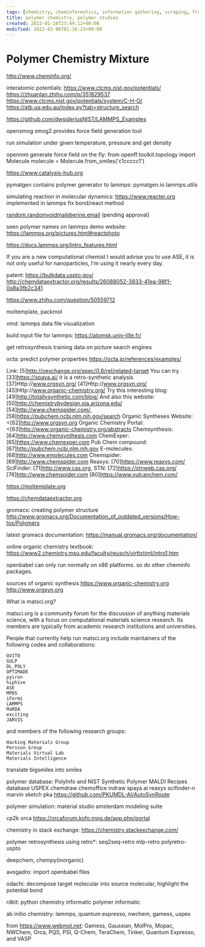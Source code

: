 ```yaml
---
tags: [chemistry, cheminformatics, information gathering, scraping, freelancer]
title: polymer chemistry, polymer studies
created: 2022-01-28T23:49:12+00:00
modified: 2022-02-06T01:16:23+00:00
---
```


# Polymer Chemistry Mixture

http://www.cheminfo.org/

interatomic potentials:
https://www.ctcms.nist.gov/potentials/
https://zhuanlan.zhihu.com/p/351829537
https://www.ctcms.nist.gov/potentials/system/C-H-O/
https://atb.uq.edu.au/index.py?tab=structure_search

https://github.com/dwsideriusNIST/LAMMPS_Examples

opensmog smog2.provides force field generation tool

run simulation under given temperature, pressure and get density

openmm
generate force field on the fly:
from openff.toolkit.topology import Molecule
molecule = Molecule.from_smiles('c1ccccc1')

https://www.catalysis-hub.org

pymatgen contains polymer generator to lammps:
pymatgen.io.lammps.utils 

simulating reaction in molecular dynamics:
https://www.reacter.org
implemented in lammps fix bond/react method

random.randomvoidmail@erine.email (pending approval)

seen polymer names on lammps demo website:
https://lammps.org/pictures.html#reactphoto

https://docs.lammps.org/Intro_features.html

If you are a new computational chemist I would advise you to use ASE, it is not only useful for nanoparticles, I'm using it nearly every day.

patent:
https://bulkdata.uspto.gov/
http://chemdataextractor.org/results/26088052-3833-41ea-98f1-0a8a3fb2c341

https://www.zhihu.com/question/50559712

moltemplate, packmol

vmd: lammps data file visualization

build input file for lammps:
https://atomsk.univ-lille.fr/

get retrosynthesis training data on picture search engines

octa: predict polymer properties
https://octa.jp/references/examples/

Link: [5]http://oexchange.org/spec/0.8/rel/related-target
   You can try [33]https://spaya.ai/ it is a retro-synthetic analysis
   [37]Http://www.orgsyn.org/
   [41]Http://www.orgsyn.org/
   [45]Http://www.organic-chemistry.org/
   Try this interesting blog: [49]http://totallysynthetic.com/blog/
   And also this website: [50]http://chemistrybydesign.oia.arizona.edu/
   [54]http://www.chemspider.com/ 
   [58]https://pubchem.ncbi.nlm.nih.gov/search
   Organic Syntheses Website: <[62]http://www.orgsyn.org
   Organic Chemistry Portal: <[63]http://www.organic-chemistry.org/abstracts
   Chemsynthesis: [64]http://www.chemsynthesis.com
   ChemExper: [65]https://www.chemexper.com
   Pub Chem compound: [67]http://pubchem.ncbi.nlm.nih.gov
   E-molecules: [68]http://www.emolecules.com
   Chemspider: [69]http://www.chemspider.com
   Reaxys: [70]https://www.reaxys.com/
   SciFinder: [71]http://www.cas.org,
   STN: [72]https://stnweb.cas.org/
   [76]http://www.chemspider.com
   [80]https://www.vulcanchem.com/


https://moltemplate.org

https://chemdataextractor.org

gromacs: creating polymer structure
http://www.gromacs.org/Documentation_of_outdated_versions/How-tos/Polymers

latest gromacs documentation:
https://manual.gromacs.org/documentation/

online organic chemistry textbook:
https://www2.chemistry.msu.edu/faculty/reusch/virttxtjml/intro1.htm

openbabel can only run normally on x86 platforms. so do other cheminfo packages.

sources of organic synthesis
https://www.organic-chemistry.org
http://www.orgsyn.org

What is matsci.org?

matsci.org is a community forum for the discussion of anything materials science, with a focus on computational materials science research. Its members are typically from academic research institutions and universities.

People that currently help run matsci.org include maintainers of the following codes and collaborations:

    OVITO
    GULP
    DL_POLY
    OPTIMADE
    pyiron
    hiphive
    ASE
    MPDS
    iFermi
    LAMMPS
    MaRDA
    exciting
    JARVIS

and members of the following research groups:

    Hacking Materials Group
    Persson Group
    Materials Virtual Lab
    Materials Intelligence

translate bigsmiles into smiles

polymer database:
PolyInfo and NIST Synthetic Polymer MALDI Recipes database
USPEX
chemdraw chemoffice indraw spaya.ai 
reaxys scifinder-n
marvin sketch pka
https://github.com/PKUMDL-AI/AutoSynRoute

polymer simulation:
material studio
amsterdam modeling suite

cp2k orca
https://orcaforum.kofo.mpg.de/app.php/portal

chemistry in stack exchange:
https://chemistry.stackexchange.com/

polymer retrosynthesis using retro*:
seq2seq-retro mlp-retro polyretro-uspto

deepchem, chempy(inorganic)

avogadro: import openbabel files

odachi: decompose target molecular into source molecular, highlight the potential bond

rdkit: python chemistry informatic
polymer informatic

ab initio chemistry:
lammps, quantum espresso, nwchem, gamess, uspex

from https://www.webmol.net:
Gamess, Gaussian, MolPro, Mopac, NWChem, Orca, PQS, PSI, Q-Chem, TeraChem, Tinker, Quantum Expresso, and VASP
